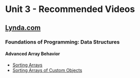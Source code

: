 # Unit 3 - Recommended Videos

## [Lynda.com](https://www.lynda.com/)

### Foundations of Programming: Data Structures

#### Advanced Array Behavior

  * [Sorting Arrays](https://www.lynda.com/Developer-Programming-Foundations-tutorials/Sorting-arrays/149042/177109-4.html?org=smu.edu)
  * [Sorting Arrays of Custom Objects](https://www.lynda.com/Developer-Programming-Foundations-tutorials/Sorting-arrays-custom-objects/149042/177110-4.html?org=smu.edu)
